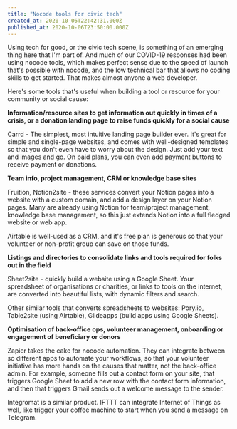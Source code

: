 ```yaml
---
title: "Nocode tools for civic tech"
created_at: 2020-10-06T22:42:31.000Z
published_at: 2020-10-06T23:50:00.000Z
---
```

Using tech for good, or the civic tech scene, is something of an emerging thing here that I'm part of. And much of our COVID-19 responses had been using nocode tools, which makes perfect sense due to the speed of launch that's possible with nocode, and the low technical bar that allows no coding skills to get started. That makes almost anyone a web developer. 

Here's some tools that's useful when building a tool or resource for your community or social cause:

**Information/resource sites to get information out quickly in times of a crisis, or a donation landing page to raise funds quickly for a social cause**

Carrd - The simplest, most intuitive landing page builder ever. It's great for simple and single-page websites, and comes with well-designed templates so that you don't even have to worry about the design. Just add your text and images and go. On paid plans, you can even add payment buttons to receive payment or donations.

**Team info, project management, CRM or knowledge base sites**

Fruition, Notion2site - these services convert your Notion pages into a website with a custom domain, and add a design layer on your Notion pages. Many are already using Notion for team/project management, knowledge base management, so this just extends Notion into a full fledged website or web app.

Airtable is well-used as a CRM, and it's free plan is generous so that your volunteer or non-profit group can save on those funds.

**Listings and directories to consolidate links and tools required for folks out in the field**

Sheet2site - quickly build a website using a Google Sheet. Your spreadsheet of organisations or charities, or links to tools on the internet, are converted into beautiful lists, with dynamic filters and search. 

Other similar tools that converts spreadsheets to websites: Pory.io, Table2site (using Airtable), Glideapps (build apps using Google Sheets).

**Optimisation of back-office ops, volunteer management, onboarding or engagement of beneficiary or donors**

Zapier takes the cake for nocode automation. They can integrate between so different apps to automate your workflows, so that your volunteer initiative has more hands on the causes that matter, not the back-office admin. For example, someone fills out a contact form on your site, that triggers Google Sheet to add a new row with the contact form information, and then that triggers Gmail sends out a welcome message to the sender.

Integromat is a similar product. IFTTT can integrate Internet of Things as well, like trigger your coffee machine to start when you send a message on Telegram.
